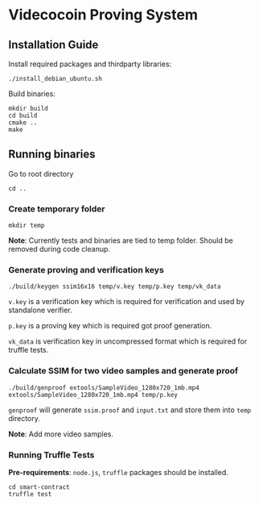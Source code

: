 # Videcocoin Proving System

## Installation Guide

Install required packages and thirdparty libraries:
```
./install_debian_ubuntu.sh
```

Build binaries:

```
mkdir build
cd build
cmake ..
make
```

## Running binaries

Go to root directory

```
cd ..
```

### Create temporary folder

```
mkdir temp
```

**Note**: Currently tests and binaries are tied to temp folder. Should be removed during code cleanup.

### Generate proving and verification keys

```
./build/keygen ssim16x16 temp/v.key temp/p.key temp/vk_data
```

`v.key` is a verification key which is required for verification and used by standalone verifier.

`p.key` is a proving key which is required got proof generation. 

`vk_data` is verification key in uncompressed format which is required for truffle tests.

### Calculate SSIM for two video samples and generate proof

```
./build/genproof extools/SampleVideo_1280x720_1mb.mp4 extools/SampleVideo_1280x720_1mb.mp4 temp/p.key
```

`genproof` will generate `ssim.proof` and `input.txt` and store them into `temp` directory.

**Note**: Add more video samples.

### Running Truffle Tests

**Pre-requirements**: `node.js`, `truffle` packages should be installed.

```
cd smart-contract
truffle test
```
